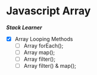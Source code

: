 # Javascript Array

**_Stack Learner_**

- [x] Array Looping Methods
  - [ ] Array forEach();
  - [ ] Array map();
  - [ ] Array filter();
  - [ ] Array filter() & map();
